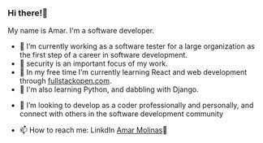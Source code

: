 ### Hi there!👋

<!--
**aemolinas/aemolinas** is a ✨ _special_ ✨ repository because its `README.md` (this file) appears on your GitHub profile.

Here are some ideas to get you started:-->

My name is Amar. I'm a software developer.
- 🔭 I’m currently working as a software tester for a large organization as the first step of a career in software development.
- :closed_lock_with_key: security is an important focus of my work.
- 🌱 In my free time I’m currently learning React and web development through [fullstackopen.com](https://fullstackopen.com).
- :snake: I'm also learning Python, and dabbling with Django.
<!-- - 👯 I’m looking to collaborate on ... -->
- 🤔 I’m looking to develop as a coder professionally and personally, and connect with others in the software development community
<!-- - 💬 Ask me about ... -->
- 📫 How to reach me: LinkdIn <a href="https://www.linkedin.com/in/amar-molinas"> Amar Molinas</a>🔗
  
<!-- - 😄 Pronouns: he/him/his-->
<!-- - ⚡ Fun fact: I love to dabble in studying languages, and have tried 
-->
